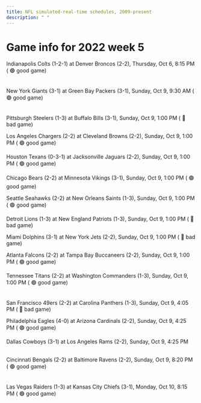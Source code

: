 ```yaml
---
title: NFL simulated-real-time schedules, 2009-present
description: " "
---
```


# Game info for 2022 week 5

Indianapolis Colts (1-2-1) at Denver Broncos (2-2), Thursday, Oct 6, 8:15 PM (	:green_circle: good game)

<br/>New York Giants (3-1) at Green Bay Packers (3-1), Sunday, Oct 9, 9:30 AM (	:green_circle: good game)

<br/>Pittsburgh Steelers (1-3) at Buffalo Bills (3-1), Sunday, Oct 9, 1:00 PM (	:red_circle: bad game)

Los Angeles Chargers (2-2) at Cleveland Browns (2-2), Sunday, Oct 9, 1:00 PM (	:green_circle: good game)

Houston Texans (0-3-1) at Jacksonville Jaguars (2-2), Sunday, Oct 9, 1:00 PM (	:green_circle: good game)

Chicago Bears (2-2) at Minnesota Vikings (3-1), Sunday, Oct 9, 1:00 PM (	:green_circle: good game)

Seattle Seahawks (2-2) at New Orleans Saints (1-3), Sunday, Oct 9, 1:00 PM (	:green_circle: good game)

Detroit Lions (1-3) at New England Patriots (1-3), Sunday, Oct 9, 1:00 PM (	:red_circle: bad game)

Miami Dolphins (3-1) at New York Jets (2-2), Sunday, Oct 9, 1:00 PM (	:red_circle: bad game)

Atlanta Falcons (2-2) at Tampa Bay Buccaneers (2-2), Sunday, Oct 9, 1:00 PM (	:green_circle: good game)

Tennessee Titans (2-2) at Washington Commanders (1-3), Sunday, Oct 9, 1:00 PM (	:green_circle: good game)

<br/>San Francisco 49ers (2-2) at Carolina Panthers (1-3), Sunday, Oct 9, 4:05 PM (	:red_circle: bad game)

Philadelphia Eagles (4-0) at Arizona Cardinals (2-2), Sunday, Oct 9, 4:25 PM (	:green_circle: good game)

Dallas Cowboys (3-1) at Los Angeles Rams (2-2), Sunday, Oct 9, 4:25 PM

<br/>Cincinnati Bengals (2-2) at Baltimore Ravens (2-2), Sunday, Oct 9, 8:20 PM (	:green_circle: good game)

<br/>Las Vegas Raiders (1-3) at Kansas City Chiefs (3-1), Monday, Oct 10, 8:15 PM (	:green_circle: good game)

